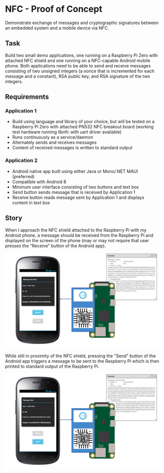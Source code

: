 # NFC - Proof of Concept
Demonstrate exchange of messages and cryptographic signatures between an embedded system and a mobile device via NFC.

## Task
Build two small demo applications, one running on a Raspberry Pi Zero with attached NFC shield and one running on a NFC-capable Android mobile phone. Both applications need to be able to send and receive messages consisting of two unsigned integers (a nonce that is incremented for each message and a constant), RSA public key, and RSA signature of the two integers.

## Requirements

### Application 1
* Build using language and library of your choice, but will be tested on a Raspberry Pi Zero with attached PN532 NFC breakout board (working test hardware running libnfc with uart driver available)
* Runs continuously as a service/daemon
* Alternately sends and receives messages
* Content of received messages is written to standard output

### Application 2
* Android native app built using either Java or Mono/.NET MAUI (preferred)
* Compatible with Android 8
* Minimum user interface consisting of two buttons and text box
* Send button sends message that is received by Application 1
* Receive button reads message sent by Application 1 and displays content in text box

## Story

When I approach the NFC shield attached to the Raspberry Pi with my Android phone, a message should be received from the Raspberry Pi and displayed on the screen of the phone (may or may not require that user presses the "Receive" button of the Android app). 

<img src="assets/Receive.png">


While still in proximity of the NFC shield, pressing the "Send" button of the Android app triggers a message to be sent to the Raspberry Pi which is then printed to standard output of the Raspberry Pi.

<img src="assets/Send.png">
